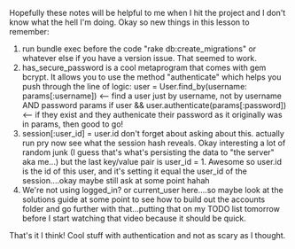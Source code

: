 Hopefully these notes will be helpful to me when I hit the project and I don't know what the hell I'm doing. Okay so new things in this lesson to remember:
1. run bundle exec before the code "rake db:create_migrations" or whatever else if you have a version issue. That seemed to work.
2. has_secure_password is a cool metaprogram that comes with gem bcrypt. It allows you to use the method "authenticate" which helps you push through the line of logic:
user = User.find_by(username: params[:username]) <-- find a user just by username, not by username AND password params
if user && user.authenticate(params[:password]) <-- if they exist and they authenicate their password as it originally was in params, then good to go!
3. session[:user_id] = user.id don't forget about asking about this. actually run pry now see what the session hash reveals. Okay interesting a lot of random junk (I guess that's what's persisting the data to "the server" aka me...) but the last key/value pair is user_id = 1. Awesome so user.id is the id of this user, and it's setting it equal the user_id of the session....okay maybe still ask at some point hahah
4. We're not using logged_in? or current_user here....so maybe look at the solutions guide at some point to see how to build out the accounts folder and go further with that...putting that on my TODO list tomorrow before I start watching that video because it should be quick.

That's it I think! Cool stuff with authentication and not as scary as I thought.
